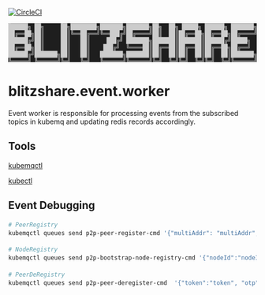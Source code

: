 
[![CircleCI](https://circleci.com/gh/blitzshare/blitzshare.event.worker/tree/main.svg?style=svg&circle-token=7800b5e3b65b70a5498c5965c502470ee0af23a1)](https://circleci.com/gh/blitzshare/blitzshare.event.worker/tree/main)

![logo](./assets/logo.png)

# blitzshare.event.worker
Event worker is responsible for processing events from the subscribed topics in kubemq and updating redis records accordingly.

## Tools
[kubemqctl](https://docs.kubemq.io/getting-started/quick-start)

[kubectl](https://kubernetes.io/docs/reference/kubectl/overview/)


## Event Debugging
```bash
# PeerRegistry
kubemqctl queues send p2p-peer-register-cmd '{"multiAddr": "multiAddr", "otp":"otp", "mode": "mode", "token":"token"}'

# NodeRegistry	
kubemqctl queues send p2p-bootstrap-node-registry-cmd '{"nodeId":"nodeId", "port": 123}'

# PeerDeRegistry
kubemqctl queues send p2p-peer-deregister-cmd  '{"token":"token", "otp": "otp"}'
```
